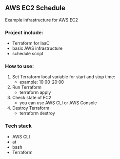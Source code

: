 ## AWS EC2 Schedule
Example infrastructure for AWS EC2
### Project include:
- Terraform for IaaC
- basic AWS infrastructure
- schedule script

### How to use:
1. Set Terraform local variable for start and stop time:
	- example: 10:00-20:00
2. Run Terraform
	-	terraform apply
3. Check state of EC2
	- you can use AWS CLI or AWS Console
4. Destroy Terraform
	-	terraform destroy

### Tech stack
- AWS CLI
- at
- bash
- Terraform

